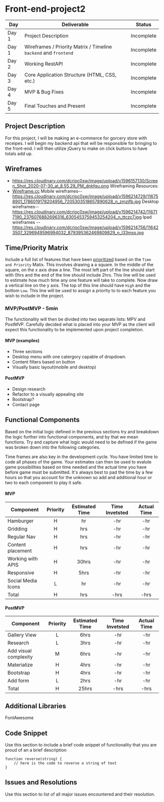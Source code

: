 # Front-end-project2

|  Day | Deliverable | Status
|---|---| ---|
|Day 1| Project Description | Incomplete
|Day 1| Wireframes / Priority Matrix / Timeline `backend` and `frontend`| Incomplete
|Day 2| Working RestAPI | Incomplete
|Day 3| Core Application Structure (HTML, CSS, etc.) | Incomplete
|Day 4| MVP & Bug Fixes | Incomplete
|Day 5| Final Touches and Present | Incomplete
## Project Description
For this project, I will be making an e-commerce for gorcery store with receipes. I will begin my backend api that will be responsible for bringing   to the front-end. I will then utilize jQuery to make on click buttons to have totals add up. 
## Wireframes
- https://res.cloudinary.com/dcrioc0sw/image/upload/v1596157130/Screen_Shot_2020-07-30_at_8.55.29_PM_dnkfqu.png
Wireframing Resources:
- [Wireframe.cc](https://wireframe.cc/)
Mobile wireframes--https://res.cloudinary.com/dcrioc0sw/image/upload/v1596214729/116758901_1786019178204956_7205303518657890628_n_zmzjfb.jpg
Desktop wireframes--https://res.cloudinary.com/dcrioc0sw/image/upload/v1596214742/116717190_2376076882696316_6305453759453254204_n_ttczc7.jpg
Ipad wireframes --https://res.cloudinary.com/dcrioc0sw/image/upload/v1596214756/116423507_3296949596994032_879395362469809829_n_l33mss.jpg
## Time/Priority Matrix 
Include a full list of features that have been [prioritized](https://res.cloudinary.com/doaftkgbv/image/upload/v1583773146/ValueVSComplexity_u2inhx.png) based on the `Time and Priority` Matix.  This involves drawing a a square.  In the middle of the square, on the x axis draw a line.  The most left part of the line should start with 0hrs and the end of the line should include 2hrs.  This line will be used to estimate how much time any one feature will take to complete. 
Now draw a vertical line on the y axis.  The top of this line should have `High` and the bottom `Low`.  This line will be used to assign a priority to to each feature you wish to include in the project.  


### MVP/PostMVP - 5min

The functionality will then be divided into two separate lists: MPV and PostMVP.  Carefully decided what is placed into your MVP as the client will expect this functionality to be implemented upon project completion.  

#### MVP (examples)

- Three sections 
- Desktop menu with one catergory capable of dropdown.
- Content filters based on button
- Visually basic layout(mobile and desktop)

#### PostMVP 

- Design research
- Refactor to a visually appealing site
- Bootstrap?
- Contact page

## Functional Components

Based on the initial logic defined in the previous sections try and breakdown the logic further into functional components, and by that we mean functions.  Try and capture what logic would need to be defined if the game was broken down into the following categories.

Time frames are also key in the development cycle.  You have limited time to code all phases of the game.  Your estimates can then be used to evalute game possibilities based on time needed and the actual time you have before game must be submitted. It's always best to pad the time by a few hours so that you account for the unknown so add and additional hour or two to each component to play it safe.

#### MVP
| Component | Priority | Estimated Time | Time Invetsted | Actual Time |
| --- | :---: |  :---: | :---: | :---: |
| Hamburger | H | hr | -hr | -hr|
| Gridding | H | hrs | -hr | -hr|
| Regular Nav | H | hrs | -hr | -hr|
| Content placement| H | hrs | -hr | -hr|
| Working with APIS | H | 30hrs| -hr | -hr |
| Responsive | H | 5hrs | -hr | -hr|
| Social Media Icons | L | hr | -hr | -hr|
| Total | H |hrs| -hrs | -hrs |

#### PostMVP
| Component | Priority | Estimated Time | Time Invetsted | Actual Time |
| --- | :---: |  :---: | :---: | :---: |
| Gallery View | L | 6hrs | -hr | -hr|
| Research | L | 3hrs | -hr | -hr|
| Add visual complexity| M | 6hrs | -hr | -hr|
| Materialize | H | 4hrs | -hr | -hr|
| Bootstrap | H | 4hrs | -hr | -hr|
| Add form | L | 2hrs | -hr | -hr|
| Total | H | 25hrs| -hrs | -hrs |

## Additional Libraries
 FontAwesome

## Code Snippet

Use this section to include a brief code snippet of functionality that you are proud of an a brief description  

```
function reverse(string) {
	// here is the code to reverse a string of text
}
```

## Issues and Resolutions
 Use this section to list of all major issues encountered and their resolution.

